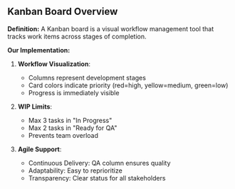 

## Kanban Board Overview

**Definition:**
A Kanban board is a visual workflow management tool that tracks work items across stages of completion.

**Our Implementation:**

1. **Workflow Visualization**:
   - Columns represent development stages
   - Card colors indicate priority (red=high, yellow=medium, green=low)
   - Progress is immediately visible

2. **WIP Limits**:
   - Max 3 tasks in "In Progress"
   - Max 2 tasks in "Ready for QA"
   - Prevents team overload

3. **Agile Support**:
   - Continuous Delivery: QA column ensures quality
   - Adaptability: Easy to reprioritize
   - Transparency: Clear status for all stakeholders
